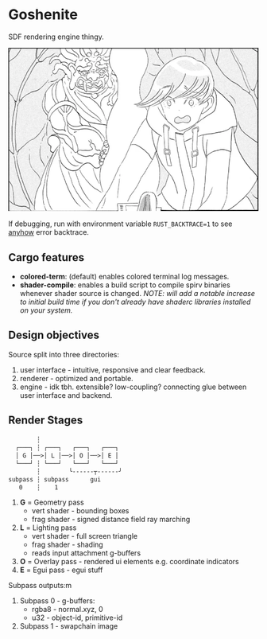 # Goshenite

SDF rendering engine thingy.

![Goshenite](/assets/gosh.webp)

If debugging, run with environment variable `RUST_BACKTRACE=1` to see [anyhow](https://github.com/dtolnay/anyhow) error backtrace.

## Cargo features

- __colored-term__: (default) enables colored terminal log messages.
- __shader-compile__: enables a build script to compile spirv binaries whenever shader source is changed. _NOTE: will add a notable increase to initial build time if you don't already have shaderc libraries installed on your system._

## Design objectives

Source split into three directories:
1. user interface - intuitive, responsive and clear feedback.
2. renderer - optimized and portable.
3. engine - idk tbh. extensible? low-coupling? connecting glue between user interface and backend.

## Render Stages

```
        ┆
  ┌───┐ ┆ ┌───┐   ┌───┐   ┌───┐
  │ G │──>│ L │──>│ O │──>│ E │
  └───┘ ┆ └───┘   └───┘   └───┘
        ┆        ╰------┬------╯
subpass ┆ subpass      gui
   0    ┆    1
```

1. __G__ = Geometry pass
	- vert shader - bounding boxes
	- frag shader - signed distance field ray marching
2. __L__ = Lighting pass
	- vert shader - full screen triangle
	- frag shader - shading
	- reads input attachment g-buffers
3. __O__ = Overlay pass - rendered ui elements e.g. coordinate indicators
4. __E__ = Egui pass - egui stuff

Subpass outputs:m
1. Subpass 0 - g-buffers:
	- rgba8 - normal.xyz, 0
	- u32 - object-id, primitive-id
2. Subpass 1 - swapchain image
